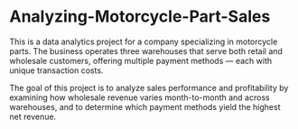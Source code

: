 # Analyzing-Motorcycle-Part-Sales
This is a data analytics project for a company specializing in motorcycle parts. The business operates three warehouses that serve both retail and wholesale customers, offering multiple payment methods — each with unique transaction costs.

The goal of this project is to analyze sales performance and profitability by examining how wholesale revenue varies month-to-month and across warehouses, and to determine which payment methods yield the highest net revenue.
